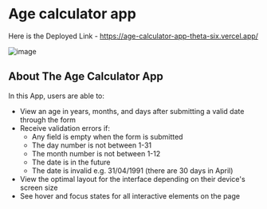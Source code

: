 # Age calculator app

Here is the Deployed Link  - https://age-calculator-app-theta-six.vercel.app/

![image](https://github.com/suryathink/age-calculator-app/assets/96377101/b38fdb82-2f06-433c-89e1-7e0dfa95dc89)


## About The Age Calculator App


In this App, users are able to: 

- View an age in years, months, and days after submitting a valid date through the form
- Receive validation errors if:
  - Any field is empty when the form is submitted
  - The day number is not between 1-31
  - The month number is not between 1-12
  - The date is in the future
  - The date is invalid e.g. 31/04/1991 (there are 30 days in April)
- View the optimal layout for the interface depending on their device's screen size
- See hover and focus states for all interactive elements on the page
